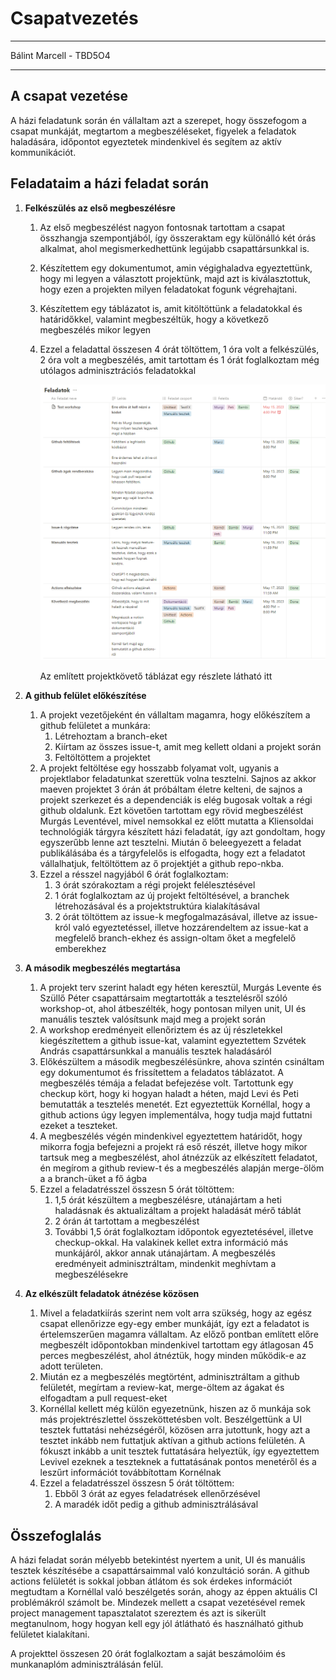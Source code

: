 # Csapatvezetés

---

Bálint Marcell - TBD5O4

---

## A csapat vezetése

A házi feladatunk során én vállaltam azt a szerepet, hogy összefogom a csapat munkáját, megtartom a megbeszéléseket, figyelek a feladatok haladására, időpontot egyeztetek mindenkivel és segítem az aktív kommunikációt.

## Feladataim a házi feladat során

1. **Felkészülés az első megbeszélésre**
    1. Az első megbeszélést nagyon fontosnak tartottam a csapat összhangja szempontjából, így összeraktam egy különálló két órás alkalmat, ahol megismerkedhettünk legújabb csapattársunkkal is.
    2. Készítettem egy dokumentumot, amin végighaladva egyeztettünk, hogy mi legyen a választott projektünk, majd azt is kiválasztottuk, hogy ezen a projekten milyen feladatokat fogunk végrehajtani.
    3. Készítettem egy táblázatot is, amit kitöltöttünk a feladatokkal és határidőkkel, valamint megbeszéltük, hogy a következő megbeszélés mikor legyen
    4. Ezzel a feladattal összesen 4 órát töltöttem, 1 óra volt a felkészülés, 2 óra volt a megbeszélés, amit tartottam és 1 órát foglalkoztam még utólagos adminisztrációs feladatokkal
        
        ![Az említett projektkövető táblázat egy részlete látható itt](Csapatvezete%CC%81s%20ef394257d4904fd1a72f573ffffcfe22/Untitled.png)
        
        Az említett projektkövető táblázat egy részlete látható itt
        
2. **A github felület előkészítése**
    1. A projekt vezetőjeként én vállaltam magamra, hogy előkészítem a github felületet a munkára:
        1. Létrehoztam a branch-eket
        2. Kiírtam az összes issue-t, amit meg kellett oldani a projekt során
        3. Feltöltöttem a projektet
    2. A projekt feltöltése egy hosszabb folyamat volt, ugyanis a projektlabor feladatunkat szerettük volna tesztelni. Sajnos az akkor maeven projektet 3 órán át próbáltam életre kelteni, de sajnos a projekt szerkezet és a dependenciák is elég bugosak voltak a régi github oldalunk. Ezt követően tartottam egy rövid megbeszélést Murgás Leventével, mivel nemsokkal ez előtt mutatta a Kliensoldai technológiák tárgyra készített házi feladatát, így azt gondoltam, hogy egyszerűbb lenne azt tesztelni. Miután ő beleegyezett a feladat publikálásába és a tárgyfelelős is elfogadta, hogy ezt a feladatot vállalhatjuk, feltöltöttem az ő projektjét a github repo-nkba.
    3. Ezzel a résszel nagyjából 6 órát foglalkoztam:
        1. 3 órát szórakoztam a régi projekt felélesztésével
        2. 1 órát foglalkoztam az új projekt feltöltésével, a branchek létrehozásával és a projektstruktúra kialakításával
        3. 2 órát töltöttem az issue-k megfogalmazásával, illetve az issue-król való egyeztetéssel, illetve hozzárendeltem az issue-kat a megfelelő branch-ekhez és assign-oltam őket a megfelelő emberekhez
3. ************A második megbeszélés megtartása************
    1. A projekt terv szerint haladt egy héten keresztül, Murgás Levente és Szüllő Péter csapattársaim megtartották a tesztelésről szóló workshop-ot, ahol átbeszélték, hogy pontosan milyen unit, UI és manuális tesztek valósítsunk majd meg a projekt során
    2. A workshop eredményeit ellenőriztem és az új részletekkel kiegészítettem a github issue-kat, valamint egyeztettem Szvétek András csapattársunkkal a manuális tesztek haladásáról
    3. Előkészültem a második megbeszélésünkre, ahova szintén csináltam egy dokumentumot és frissítettem a feladatos táblázatot. A megbeszélés témája a feladat befejezése volt. Tartottunk egy checkup kört, hogy ki hogyan haladt a héten, majd Levi és Peti bemutatták a tesztelés menetét. Ezt egyeztettük Kornéllal, hogy a github actions úgy legyen implementálva, hogy tudja majd futtatni ezeket a teszteket.
    4. A megbeszélés végén mindenkivel egyeztettem határidőt, hogy mikorra fogja befejezni a projekt rá eső részét, illetve hogy mikor tartsuk meg a megbeszélést, ahol átnézzük az elkészített feladatot, én megírom a github review-t és a megbeszélés alapján merge-ölöm a a branch-üket a fő ágba
    5. Ezzel a feladatrésszel összesn 5 órát töltöttem:
        1. 1,5 órát készültem a megbeszélésre, utánajártam a heti haladásnak és aktualizáltam a projekt haladását mérő táblát
        2. 2 órán át tartottam a megbeszélést
        3. További 1,5 órát foglalkoztam időpontok egyeztetésével, illetve checkup-okkal. Ha valakinek kellet extra információ más munkájáról, akkor annak utánajártam. A megbeszélés eredményeit adminisztráltam, mindenkit meghívtam a megbeszélésekre
4. ******************************************************************************Az elkészült feladatok átnézése közösen******************************************************************************
    1. Mivel a feladatkiírás szerint nem volt arra szükség, hogy az egész csapat ellenőrizze egy-egy ember munkáját, így ezt a feladatot is értelemszerűen magamra vállaltam. Az előző pontban említett előre megbeszélt időpontokban mindenkivel tartottam egy átlagosan 45 perces megbeszélést, ahol átnéztük, hogy minden működik-e az adott területen.
    2. Miután ez a megbeszélés megtörtént, adminisztráltam a github felületét, megírtam a review-kat, merge-öltem az ágakat és elfogadtam a pull request-eket
    3. Kornéllal kellett még külön egyezetnünk, hiszen az ő munkája sok más projektrészlettel összeköttetésben volt. Beszélgettünk a UI tesztek futtatási nehézségéről, közösen arra jutottunk, hogy azt a tesztet inkább nem futtatjuk aktívan a github actions felületén. A fókuszt inkább a unit tesztek futtatására helyeztük, így egyeztettem Levivel ezeknek a teszteknek a futtatásának pontos menetéről és a leszűrt információt továbbítottam Kornélnak
    4. Ezzel a feladatrésszel összesn 5 órát töltöttem:
        1. Ebből 3 órát az egyes feladatrések ellenőrzésével
        2. A maradék időt pedig a github adminisztrálásával

## Összefoglalás

A házi feladat során mélyebb betekintést nyertem a unit, UI és manuális tesztek készítésébe a csapattársaimmal való konzultáció során. A github actions felületét is sokkal jobban átlátom és sok érdekes információt megtudtam a Kornéllal való beszélgetés során, ahogy az éppen aktuális CI problémákról számolt be. Mindezek mellett a csapat vezetésével remek project management tapasztalatot szereztem és azt is sikerült megtanulnom, hogy hogyan kell egy jól átlátható és használható github felületet kialakítani.

A projekttel összesen 20 órát foglalkoztam a saját beszámolóim és munkanaplóm adminisztrálásán felül.